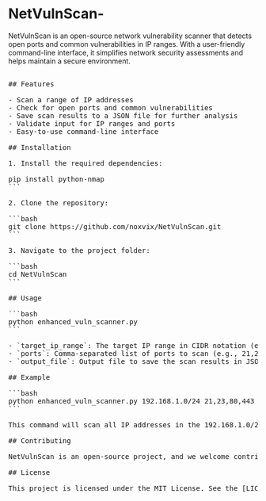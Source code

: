 # NetVulnScan-
NetVulnScan is an open-source network vulnerability scanner that detects open ports and common vulnerabilities in IP ranges. With a user-friendly command-line interface, it simplifies network security assessments and helps maintain a secure environment.
<pre>

## Features

- Scan a range of IP addresses
- Check for open ports and common vulnerabilities
- Save scan results to a JSON file for further analysis
- Validate input for IP ranges and ports
- Easy-to-use command-line interface

## Installation

1. Install the required dependencies:

pip install python-nmap
```

2. Clone the repository:

```bash
git clone https://github.com/noxvix/NetVulnScan.git
```

3. Navigate to the project folder:

```bash
cd NetVulnScan
```

## Usage

```bash
python enhanced_vuln_scanner.py <target_ip_range> <ports> <output_file>
```

- `target_ip_range`: The target IP range in CIDR notation (e.g., 192.168.1.0/24)
- `ports`: Comma-separated list of ports to scan (e.g., 21,23,80,443)
- `output_file`: Output file to save the scan results in JSON format (e.g., scan_results.json)

## Example

```bash
python enhanced_vuln_scanner.py 192.168.1.0/24 21,23,80,443 scan_results.json
```

This command will scan all IP addresses in the 192.168.1.0/24 subnet for open ports 21, 23, 80, and 443 and save the results to a JSON file named `scan_results.json`.

## Contributing

NetVulnScan is an open-source project, and we welcome contributions from the community. If you have suggestions, bug reports, or feature requests, please open an issue or submit a pull request.

## License

This project is licensed under the MIT License. See the [LICENSE](LICENSE) file for details.
</pre>
